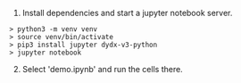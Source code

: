 1. Install dependencies and start a jupyter notebook server.
```
> python3 -m venv venv
> source venv/bin/activate
> pip3 install jupyter dydx-v3-python
> jupyter notebook
```
2. Select 'demo.ipynb' and run the cells there.

